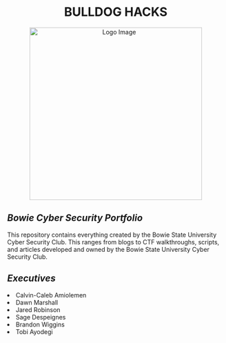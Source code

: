 <h1 align="center">BULLDOG HACKS</h1>


<p align="center">
  <img src="https://github.com/user-attachments/assets/c2251d29-40c6-45f4-af5c-0d46f5f04a10" alt="Logo Image" width="400" />
</p>

<h2 align="left"><i>Bowie Cyber Security Portfolio</i></h3>
This repository contains everything created by the Bowie State University Cyber Security Club. This ranges from blogs to CTF walkthroughs, scripts, and articles developed and owned by the Bowie State University Cyber Security Club.

<h2 align="left"><i>Executives</i></h3>
<li>Calvin-Caleb Amiolemen</li>
<li>Dawn Marshall</li>
<li>Jared Robinson</li>
<li>Sage Despeignes</li>
<li>Brandon Wiggins</li>
<li>Tobi Ayodegi</li>

